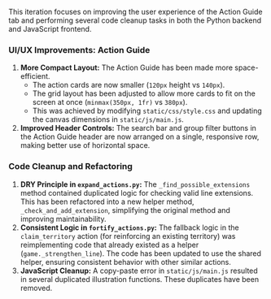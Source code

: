 This iteration focuses on improving the user experience of the Action Guide tab and performing several code cleanup tasks in both the Python backend and JavaScript frontend.

### UI/UX Improvements: Action Guide

1.  **More Compact Layout:** The Action Guide has been made more space-efficient.
    *   The action cards are now smaller (`120px` height vs `140px`).
    *   The grid layout has been adjusted to allow more cards to fit on the screen at once (`minmax(350px, 1fr)` vs `380px`).
    *   This was achieved by modifying `static/css/style.css` and updating the canvas dimensions in `static/js/main.js`.
2.  **Improved Header Controls:** The search bar and group filter buttons in the Action Guide header are now arranged on a single, responsive row, making better use of horizontal space.

### Code Cleanup and Refactoring

1.  **DRY Principle in `expand_actions.py`:** The `_find_possible_extensions` method contained duplicated logic for checking valid line extensions. This has been refactored into a new helper method, `_check_and_add_extension`, simplifying the original method and improving maintainability.
2.  **Consistent Logic in `fortify_actions.py`:** The fallback logic in the `claim_territory` action (for reinforcing an existing territory) was reimplementing code that already existed as a helper (`game._strengthen_line`). The code has been updated to use the shared helper, ensuring consistent behavior with other similar actions.
3.  **JavaScript Cleanup:** A copy-paste error in `static/js/main.js` resulted in several duplicated illustration functions. These duplicates have been removed.